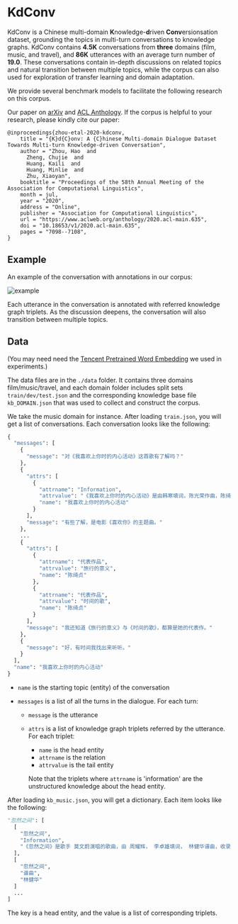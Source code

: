# KdConv

KdConv is a Chinese multi-domain **K**nowledge-**d**riven **Conv**ersionsation dataset, grounding the topics in multi-turn conversations to knowledge graphs. KdConv contains **4.5K** conversations from **three** domains (film, music, and travel), and **86K** utterances with an average turn number of **19.0**. These conversations contain in-depth discussions on related topics and natural transition between multiple topics, while the corpus can also used for exploration of transfer learning and domain adaptation.

We provide several benchmark models to facilitate the following research on this corpus. 

Our paper on [arXiv](https://arxiv.org/abs/2004.04100) and [ACL Anthology](https://www.aclweb.org/anthology/2020.acl-main.635/). If the corpus is helpful to your research, please kindly cite our paper:

```
@inproceedings{zhou-etal-2020-kdconv,
    title = "{K}d{C}onv: A {C}hinese Multi-domain Dialogue Dataset Towards Multi-turn Knowledge-driven Conversation",
    author = "Zhou, Hao  and
      Zheng, Chujie  and
      Huang, Kaili  and
      Huang, Minlie  and
      Zhu, Xiaoyan",
    booktitle = "Proceedings of the 58th Annual Meeting of the Association for Computational Linguistics",
    month = jul,
    year = "2020",
    address = "Online",
    publisher = "Association for Computational Linguistics",
    url = "https://www.aclweb.org/anthology/2020.acl-main.635",
    doi = "10.18653/v1/2020.acl-main.635",
    pages = "7098--7108",
}
```

## Example

An example of the conversation with annotations in our corpus:

![example](figs/example.png)

Each utterance in the conversation is annotated with referred knowledge graph triplets. As the discussion deepens, the conversation will also transition between multiple topics.

## Data

(You may need need the [Tencent Pretrained Word Embedding](https://ai.tencent.com/ailab/nlp/en/embedding.html) we used in experiments.)

The data files are in the `./data` folder. It contains three domains film/music/travel, and each domain folder includes split sets  `train/dev/test.json` and the corresponding knowledge base file `kb_DOMAIN.json` that was used to collect and construct the corpus. 

We take the music domain for instance. After loading `train.json`, you will get a list of conversations. Each conversation looks like the following:

```python
{
  "messages": [
    {
      "message": "对《我喜欢上你时的内心活动》这首歌有了解吗？"
    },
    {
      "attrs": [
        {
          "attrname": "Information",
          "attrvalue": "《我喜欢上你时的内心活动》是由韩寒填词，陈光荣作曲，陈绮贞演唱的歌曲，作为电影《喜欢你》的主题曲于2017年4月10日首发。2018年，该曲先后提名第37届香港电影金像奖最佳原创电影歌曲奖、第7届阿比鹿音乐奖流行单曲奖。",
          "name": "我喜欢上你时的内心活动"
        }
      ],
      "message": "有些了解，是电影《喜欢你》的主题曲。"
    },
    ...
    {
      "attrs": [
        {
          "attrname": "代表作品",
          "attrvalue": "旅行的意义",
          "name": "陈绮贞"
        },
        {
          "attrname": "代表作品",
          "attrvalue": "时间的歌",
          "name": "陈绮贞"
        }
      ],
      "message": "我还知道《旅行的意义》与《时间的歌》，都算是她的代表作。"
    },
    {
      "message": "好，有时间我找出来听听。"
    }
  ],
  "name": "我喜欢上你时的内心活动"
}
```

- `name` is the starting topic (entity) of the conversation

- `messages` is a list of all the turns in the dialogue. For each turn:

  - `message` is the utterance

  - `attrs` is a list of knowledge graph triplets referred by the utterance. For each triplet:

    - `name` is the head entity
    - `attrname` is the relation
    - `attrvalue` is the tail entity

    Note that the triplets where `attrname` is 'information' are the unstructured knowledge about the head entity.

After loading `kb_music.json`, you will get a dictionary. Each item looks like the following:

```python
"忽然之间": [
  [
    "忽然之间",
    "Information",
    "《忽然之间》是歌手 莫文蔚演唱的歌曲，由 周耀辉， 李卓雄填词， 林健华谱曲，收录在莫文蔚1999年发行专辑《 就是莫文蔚》里。"
  ],
  [
    "忽然之间",
    "谱曲",
    "林健华"
  ]
  ...
]
```

The key is a head entity, and the value is a list of corresponding triplets. 

